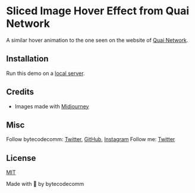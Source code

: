 # Sliced Image Hover Effect from Quai Network

A similar hover animation to the one seen on the website of [Quai Network](https://qu.ai/).




## Installation

Run this demo on a [local server](https://developer.mozilla.org/en-US/docs/Learn/Common_questions/Tools_and_setup/set_up_a_local_testing_server).

## Credits

- Images made with [Midjourney](https://midjourney.com)

## Misc

Follow bytecodecomm: [Twitter](http://www.twitter.com/bytecodecomm), [GitHub](https://github.com/mahendraDew), [Instagram](https://www.instagram.com/bytecodecomm)
Follow me:  [Twitter](http://www.twitter.com/Mahendra_Dew)

## License
[MIT](LICENSE)

Made with :blue_heart: by bytecodecomm





